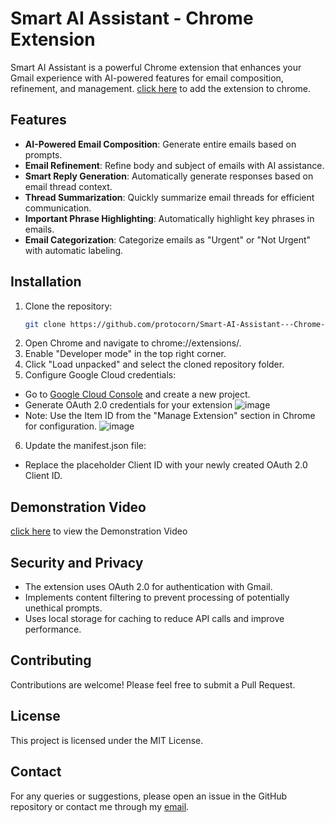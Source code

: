 # Smart AI Assistant - Chrome Extension

Smart AI Assistant is a powerful Chrome extension that enhances your Gmail experience with AI-powered features for email composition, refinement, and management.
[click here](https://chromewebstore.google.com/detail/smart-gmail-assistant/ieccgcgkaihnjkocfaobaamapolhjckb) to add the extension to chrome.

## Features
- **AI-Powered Email Composition**: Generate entire emails based on prompts.
- **Email Refinement**: Refine body and subject of emails with AI assistance.
- **Smart Reply Generation**: Automatically generate responses based on email thread context.
- **Thread Summarization**: Quickly summarize email threads for efficient communication.
- **Important Phrase Highlighting**: Automatically highlight key phrases in emails.
- **Email Categorization**: Categorize emails as "Urgent" or "Not Urgent" with automatic labeling.

## Installation
1. Clone the repository:
   ```bash
   git clone https://github.com/protocorn/Smart-AI-Assistant---Chrome-Extension.git
2. Open Chrome and navigate to chrome://extensions/.
3. Enable "Developer mode" in the top right corner.
4. Click "Load unpacked" and select the cloned repository folder.
5. Configure Google Cloud credentials:
 - Go to [Google Cloud Console](https://console.cloud.google.com/) and create a new project.
 - Generate OAuth 2.0 credentials for your extension
 ![image](https://github.com/user-attachments/assets/b713b6ae-e785-4b5f-a3a7-7b23b1eb1f84)
 - Note: Use the Item ID from the "Manage Extension" section in Chrome for configuration.
 ![image](https://github.com/user-attachments/assets/f4c46e9f-a02f-4605-a025-25c67ac82937)

6. Update the manifest.json file:
 - Replace the placeholder Client ID with your newly created OAuth 2.0 Client ID.

## Demonstration Video
[click here](https://youtu.be/OqPWf4-73D4) to view the Demonstration Video

## Security and Privacy
- The extension uses OAuth 2.0 for authentication with Gmail.
- Implements content filtering to prevent processing of potentially unethical prompts.
- Uses local storage for caching to reduce API calls and improve performance.

## Contributing
Contributions are welcome! Please feel free to submit a Pull Request.

## License
This project is licensed under the MIT License.

## Contact
For any queries or suggestions, please open an issue in the GitHub repository or contact me through my [email](mailto:chordiasahil24@gmail.com).
